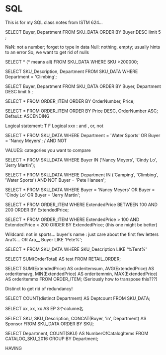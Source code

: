# SQL
This is for my SQL class notes from ISTM 624...

SELECT Buyer, Department 
FROM   SKU_DATA
ORDER BY Buyer DESC limit 5 ;

NaN: not a number; forget to type in data
Null: nothing, empty; usually hints to an error
So, we want to get rid of nulls

SELECT * (* means all)
FROM   SKU_DATA
WHERE  SKU >200000;

SELECT SKU_Description, Department 
FROM   SKU_DATA
WHERE  Department = 'Climbing';

SELECT Buyer, Department 
FROM   SKU_DATA
ORDER BY Buyer, Department DESC limit 5 ;

SELECT *
FROM ORDER_ITEM
ORDER BY OrderNumber, Price;

SELECT *
FROM ORDER_ITEM
ORDER BY Price DESC, OrderNumber ASC;
DefauLt: ASCENDING

Logical statement: T F 
Logical xxx : and , or, not

SELECT *
FROM SKU_DATA
WHERE Department = 'Water Sports'
OR Buyer = 'Nancy Meyers';  / AND NOT

VALUES: categories you want to compare

SELECT *
FROM SKU_DATA
WHERE Buyer IN ('Nancy Meyers', 'Cindy Lo', 'Jerry Martin');

SELECT *
FROM SKU_DATA
WHERE Department IN ('Camping', 'Climbing', 'Water Sports') AND NOT Buyer = 'Pete Hansen';


SELECT *
FROM SKU_DATA
WHERE Buyer = 'Nancy Meyers' OR Buyer = 'Cindy Lo' OR Buyer = 'Jerry Martin';

SELECT *
FROM ORDER_ITEM
WHERE ExtendedPrice BETWEEN 100 AND 200
ORDER BY ExtendedPrice;

SELECT *
FROM ORDER_ITEM
WHERE ExtendedPrice > 100
AND ExtendedPrice < 200
ORDER BY ExtendedPrice;   (this one might be better)

Wildcard: not in sports… buyer's name : just care about the first few letters Ara%... OR Ara__
Buyer LIKE 'Pete%';

SELECT *
FROM SKU_DATA
WHERE SKU_Description LIKE '%Tent%'

SELECT SUM(OrderTotal) AS test
FROM RETAIL_ORDER;

SELECT SUM(ExtendedPrice) AS orderitemsum,
AVG(ExtendedPrice) AS orderitemavg,
MIN(ExtendedPrice) AS orderitemmin,
MAX(ExtendedPrice) AS orderitemmx
FROM ORDER_ITEM;   (Seriously how to transpose this???)

Distinct to get rid of redundancy! 

SELECT COUNT(distinct Department) AS Deptcount
FROM SKU_DATA;

SELECT xx, xx, xx AS EP   3个colume名

SELECT SKU, SKU_Description, CONCAT(Buyer, 'in', Department) AS Sponsor
FROM SKU_DATA
ORDER BY SKU;

SELECT Department, COUNT(SKU) AS NumberOfCatalogItems
FROM CATALOG_SKU_2016
GROUP BY Department;

HAVING
